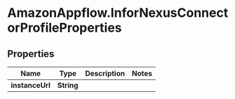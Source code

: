 # AmazonAppflow.InforNexusConnectorProfileProperties

## Properties

Name | Type | Description | Notes
------------ | ------------- | ------------- | -------------
**instanceUrl** | **String** |  | 


